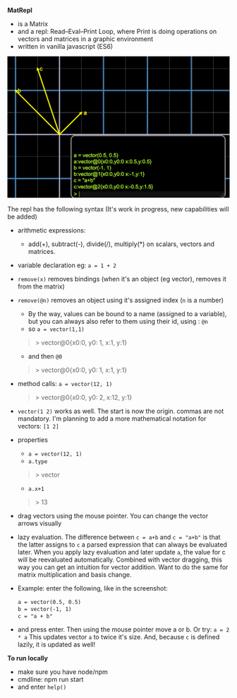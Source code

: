 **MatRepl**
* is a Matrix
* and a repl: Read–Eval–Print Loop, where Print is doing operations on vectors and matrices in a graphic environment
* written in vanilla javascript (ES6)

![add 2 vectors](screenshot.png? "add 2 vectors")
  
The repl has the following syntax (It's work in progress, new capabilities will be added)
* arithmetic expressions:
  * add(+), subtract(-), divide(/), multiply(*) on scalars, vectors and matrices. 
* variable declaration eg: ```a = 1 + 2```
* ```remove(x)``` removes bindings (when it's an object (eg vector), removes it from the matrix)
* ```remove(@n)``` removes an object using it's assigned index (```n``` is a number)
  * By the way, values can be bound to a name (assigned to a variable), but you can always also refer to them using their id, using : ```@n```
  * so ```a = vector(1,1)```
  > &gt; vector@0{x0:0, y0: 1, x:1, y:1}
  * and then ```@0```
  > &gt; vector@0{x0:0, y0: 1, x:1, y:1}
* method calls:
   ```a = vector(12, 1)```
  > &gt; vector@0{x0:0, y0: 2, x:12, y:1}
* ```vector(1 2)``` works as well. The start is now the origin.
  commas are not mandatory. I'm planning to add a more mathematical notation for vectors: ```[1 2]```
  
* properties
  * ```a = vector(12, 1)```
  * ```a.type```
  > &gt; vector
  * ```a.x+1```
  > &gt; 13
* drag vectors using the mouse pointer. You can change the vector arrows visually
* lazy evaluation. The difference between ```c = a+b``` and ```c = "a+b"``` 
  is that the latter assigns to ```c``` a parsed expression that can always be evaluated later. 
  When you apply lazy evaluation and later update ```a```, the value for c will be reevaluated
  automatically. Combined with vector dragging, this way you can get an intuition for vector addition.
  Want to do the same for matrix multiplication and basis change. 

* Example: enter the following, like in the screenshot:
  ```
  a = vector(0.5, 0.5)
  b = vector(-1, 1)
  c = "a + b"
  ```
* and press enter. Then using the mouse pointer move a or b. Or try: ```a = 2 * a```
  This updates vector ```a``` to twice it's size. And, because ```c``` is defined lazily, it is updated as well!


**To run locally**
* make sure you have node/npm
* cmdline: npm run start
* and enter ```help()```